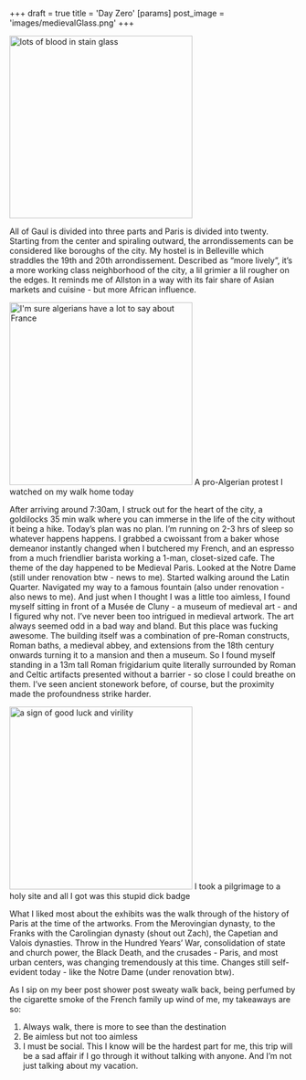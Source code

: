 +++
draft = true
title = 'Day Zero'
[params]
    post_image = 'images/medievalGlass.png'
+++

<img src="medievalGlass.png" alt="lots of blood in stain glass" style="height: 20rem;">

All of Gaul is divided into three parts and Paris is divided into twenty. Starting from the center and spiraling outward, the arrondissements can be considered like boroughs of the city. My hostel is in Belleville which straddles the 19th and 20th arrondissement. Described as “more lively”, it’s a more working class neighborhood of the city, a lil grimier a lil rougher on the edges. It reminds me of Allston in a way with its fair share of Asian markets and cuisine - but more African influence. 

<img src="algerianProtest.png" alt="I'm sure algerians have a lot to say about France" style="height: 20rem;">
A pro-Algerian protest I watched on my walk home today


After arriving around 7:30am, I struck out for the heart of the city, a goldilocks 35 min walk where you can immerse in the life of the city without it being a hike. Today’s plan was no plan. I’m running on 2-3 hrs of sleep so whatever happens happens. I grabbed a cwoissant from a baker whose demeanor instantly changed when I butchered my French, and an espresso from a much friendlier barista working a 1-man, closet-sized cafe.
The theme of the day happened to be Medieval Paris. Looked at the Notre Dame (still under renovation btw - news to me). Started walking around the Latin Quarter. Navigated my way to a famous fountain (also under renovation - also news to me). And just when I thought I was a little too aimless, I found myself sitting in front of a Musée de Cluny - a museum of medieval art - and I figured why not.
I’ve never been too intrigued in medieval artwork. The art always seemed odd in a bad way and bland. But this place was fucking awesome. The building itself was a combination of pre-Roman constructs, Roman baths, a medieval abbey, and extensions from the 18th century onwards turning it to a mansion and then a museum. So I found myself standing in a 13m tall Roman frigidarium quite literally surrounded by Roman and Celtic artifacts presented without a barrier - so close I could breathe on them. I’ve seen ancient stonework before, of course, but the proximity made the profoundness strike harder.

<img src="dickBadges.png" alt="a sign of good luck and virility" style="height: 20rem;">
I took a pilgrimage to a holy site and all I got was this stupid dick badge


What I liked most about the exhibits was the walk through of the history of Paris at the time of the artworks. From the Merovingian dynasty, to the Franks with the Carolingian dynasty (shout out Zach), the Capetian and Valois dynasties. Throw in the Hundred Years’ War, consolidation of state and church power, the Black Death, and the crusades - Paris, and most urban centers, was changing tremendously at this time. Changes still self-evident today - like the Notre Dame (under renovation btw).

As I sip on my beer post shower post sweaty walk back, being perfumed by the cigarette smoke of the French family up wind of me, my takeaways are so:
1. Always walk, there is more to see than the destination 
2. Be aimless but not too aimless
3. I must be social. This I know will be the hardest part for me, this trip will be a sad affair if I go through it without talking with anyone. And I’m not just talking about my vacation. 